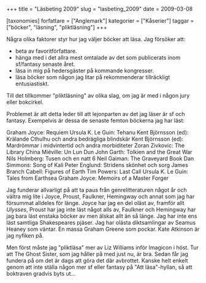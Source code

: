 +++
title = "Läsbeting 2009"
slug = "lasbeting_2009"
date = 2009-03-08

[taxonomies]
forfattare = ["Anglemark"]
kategorier = ["Kåserier"]
taggar = ["böcker", "läsning", "pliktläsning"]
+++

Några olika faktorer styr hur jag väljer böcker att läsa. Jag försöker att:
<ul>
	<li>beta av favoritförfattare.</li>
	<li>hänga med i det allra mest omtalade av det som publicerats inom sf/fantasy senaste året.</li>
	<li>läsa in mig på hedersgäster på kommande kongresser.</li>
	<li>läsa böcker som någon jag litar på rekommenderar tillräckligt entusiastiskt.</li>
</ul>
Till det tillkommer "pliktläsning" av olika slag, om jag är med i någon jury eller bokcirkel.

Problemet är att detta leder till att lejonparten av det jag läser är sf och fantasy. Exempelvis är dessa de senaste femton böckerna jag har läst:

Graham Joyce: Requiem
Ursula K. Le Guin: Tehanu
Kent Björnsson (ed): Krälande Cthulhu och andra bedrägliga blindskär
Kent Björnsson (ed): Mardrömmar i midvintertid och andra morbiditeter
Zoran Zivkovic: The Library
China Miéville: Un Lun Dun
John Garth: Tolkien and the Great War
Nils Holmberg: Tusen och en natt 6
Neil Gaiman: The Graveyard Book
Dan Simmons: Song of Kali
Peter Englund: Stridens skönhet och sorg
James Branch Cabell: Figures of Earth
Tim Powers: Last Call
Ursula K. Le Guin: Tales from Earthsea
Graham Joyce: Memoirs of a Master Forger

Jag funderar allvarligt på att ta paus från genrelitteraturen något år och vältra mig lite i Joyce, Proust, Faulkner, Hemingway och annat som jag har försummat alldeles för länge. Joyce har jag en del oläst av, framför allt _Ulysses_, Proust har jag inte läst något alls av, Faulkner och Hemingway har jag bara läst enstaka böcker av men älskat allt än så länge. Jag har inte ens läst samtliga Shakespeares pjäser. Jag har olästa diktsamlingar av Seamus Heaney som väntar. En massa Graham Greene som pockar. Kate Atkinson är jag nyfiken på.

Men först måste jag "pliktläsa" mer av Liz Williams inför Imagicon i höst. Tur att The Ghost Sister, som jag håller på med just nu, är bra. Sedan får jag fundera på om det är dags att göra det där avbrottet. Kanske helt enkelt genom att inte ställa någon mer sf eller fantasy på "Att läsa"-hyllan, så att boktraven gradvis byts ut...
